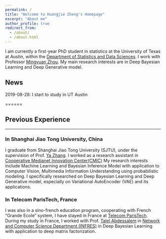 ```yaml
---
permalink: /
title: "Welcome to Huangjie Zheng's Homepage"
excerpt: "About me"
author_profile: true
redirect_from:
  - /about/
  - /about.html
---
```


I am currently a first-year PhD student in statistics at the University of Texas at Austin, within the [Department of Statistics and Data Sciences](https://stat.utexas.edu/). I work with Professor [Mingyuan Zhou](https://mingyuanzhou.github.io/). My main research interests are in Deep Bayesian Learning and Deep Generative model.


## News
2019-08-28:  I start to study in UT Austin


======
## Previous Experience
------
### In Shanghai Jiao Tong University, China
I graduate from Shanghai Jiao Tong University (SJTU), under the supervision of Prof. [Ya Zhang](http://ir.sjtu.edu.cn:18080/~yazhang/).  I worked as a research assistant in [Cooperative Medianet Innovation Center(CMIC)](http://cmic.sjtu.edu.cn/EN/Default.aspx)
My research interests include Machine Learning and Bayesian Inference Model with application to Computer Vision, Multimedia
Information Understanding using probabilistic modeling. I specifically researched on Deep Bayesian Learning and Deep Generative model, especially on
Variational AutoEncoder (VAE) and its applications.


### In Telecom ParisTech, France
I was also in a sino-french education program, cooperating with French “Grande Ecole” system, I have stayed in France at [Telecom ParisTech](https://www.telecom-paristech.fr/eng). During my study in France, I worked with Prof. [Talel Abdessalem](https://bdmi.wp.imt.fr/holder/) in [Network and Computer Science Department (INFRES)](https://www.infres.telecom-paristech.fr/wp/) in Deep Bayesian Learning with application to deep matrix factorization.
